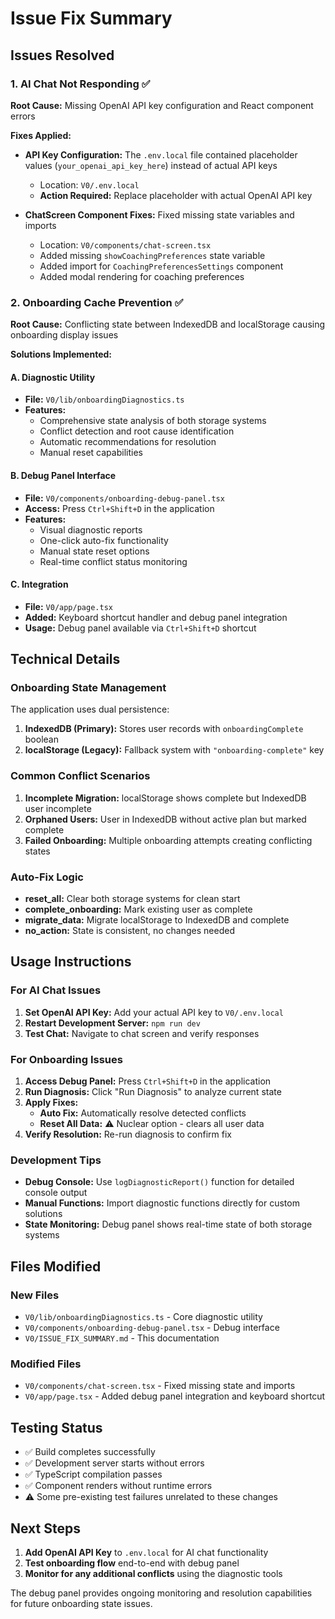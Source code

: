 # Issue Fix Summary

## Issues Resolved

### 1. AI Chat Not Responding ✅

**Root Cause:** Missing OpenAI API key configuration and React component errors

**Fixes Applied:**
- **API Key Configuration:** The `.env.local` file contained placeholder values (`your_openai_api_key_here`) instead of actual API keys
  - Location: `V0/.env.local`
  - **Action Required:** Replace placeholder with actual OpenAI API key
  
- **ChatScreen Component Fixes:** Fixed missing state variables and imports
  - Location: `V0/components/chat-screen.tsx`
  - Added missing `showCoachingPreferences` state variable  
  - Added import for `CoachingPreferencesSettings` component
  - Added modal rendering for coaching preferences

### 2. Onboarding Cache Prevention ✅

**Root Cause:** Conflicting state between IndexedDB and localStorage causing onboarding display issues

**Solutions Implemented:**

#### A. Diagnostic Utility
- **File:** `V0/lib/onboardingDiagnostics.ts`
- **Features:**
  - Comprehensive state analysis of both storage systems
  - Conflict detection and root cause identification  
  - Automatic recommendations for resolution
  - Manual reset capabilities

#### B. Debug Panel Interface  
- **File:** `V0/components/onboarding-debug-panel.tsx`
- **Access:** Press `Ctrl+Shift+D` in the application
- **Features:**
  - Visual diagnostic reports
  - One-click auto-fix functionality
  - Manual state reset options
  - Real-time conflict status monitoring

#### C. Integration
- **File:** `V0/app/page.tsx`
- **Added:** Keyboard shortcut handler and debug panel integration
- **Usage:** Debug panel available via `Ctrl+Shift+D` shortcut

## Technical Details

### Onboarding State Management
The application uses dual persistence:
1. **IndexedDB (Primary):** Stores user records with `onboardingComplete` boolean
2. **localStorage (Legacy):** Fallback system with `"onboarding-complete"` key

### Common Conflict Scenarios
1. **Incomplete Migration:** localStorage shows complete but IndexedDB user incomplete
2. **Orphaned Users:** User in IndexedDB without active plan but marked complete  
3. **Failed Onboarding:** Multiple onboarding attempts creating conflicting states

### Auto-Fix Logic
- **reset_all:** Clear both storage systems for clean start
- **complete_onboarding:** Mark existing user as complete
- **migrate_data:** Migrate localStorage to IndexedDB and complete
- **no_action:** State is consistent, no changes needed

## Usage Instructions

### For AI Chat Issues
1. **Set OpenAI API Key:** Add your actual API key to `V0/.env.local`
2. **Restart Development Server:** `npm run dev`
3. **Test Chat:** Navigate to chat screen and verify responses

### For Onboarding Issues
1. **Access Debug Panel:** Press `Ctrl+Shift+D` in the application
2. **Run Diagnosis:** Click "Run Diagnosis" to analyze current state
3. **Apply Fixes:**
   - **Auto Fix:** Automatically resolve detected conflicts
   - **Reset All Data:** ⚠️ Nuclear option - clears all user data
4. **Verify Resolution:** Re-run diagnosis to confirm fix

### Development Tips
- **Debug Console:** Use `logDiagnosticReport()` function for detailed console output
- **Manual Functions:** Import diagnostic functions directly for custom solutions
- **State Monitoring:** Debug panel shows real-time state of both storage systems

## Files Modified

### New Files
- `V0/lib/onboardingDiagnostics.ts` - Core diagnostic utility
- `V0/components/onboarding-debug-panel.tsx` - Debug interface
- `V0/ISSUE_FIX_SUMMARY.md` - This documentation

### Modified Files  
- `V0/components/chat-screen.tsx` - Fixed missing state and imports
- `V0/app/page.tsx` - Added debug panel integration and keyboard shortcut

## Testing Status
- ✅ Build completes successfully
- ✅ Development server starts without errors
- ✅ TypeScript compilation passes  
- ✅ Component renders without runtime errors
- ⚠️ Some pre-existing test failures unrelated to these changes

## Next Steps
1. **Add OpenAI API Key** to `.env.local` for AI chat functionality
2. **Test onboarding flow** end-to-end with debug panel
3. **Monitor for any additional conflicts** using the diagnostic tools

The debug panel provides ongoing monitoring and resolution capabilities for future onboarding state issues.